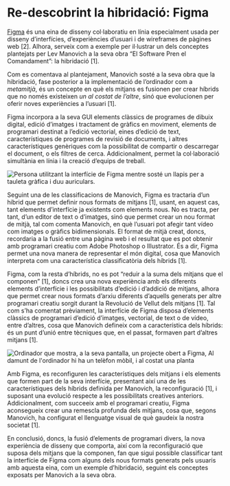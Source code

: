# Re-descobrint la hibridació: Figma
[Figma](https://www.figma.com/) és una eina de disseny col·laboratiu en línia especialment usada per disseny d’interfícies, d’experiències d’usuari i de wireframes de pàgines web [2]. Alhora, serveix com a exemple per il·lustrar un dels conceptes plantejats per Lev Manovich a la seva obra “El Software Pren el Comandament”: la hibridació [1].

Com es comentava al plantejament, Manovich sosté a la seva obra que la hibridació, fase posterior a la implementació de l’ordinador com a _metamitjà_, és un concepte en què els mitjans es fusionen per crear híbrids que no només existeixen _un al costat de l’altre_, sinó que evolucionen per oferir noves experiències a l’usuari [1].

Figma incorpora a la seva GUI elements clàssics de programes de dibuix digital,  edició d’imatges i tractament de gràfics en moviment, elements de programari destinat a l’edició vectorial, eines d’edició de text, característiques de programes de revisió de documents, i altres característiques genèriques com la possibilitat de compartir o descarregar el document, o els filtres de cerca. Addicionalment, permet la col·laboració simultània en línia i la creació d’equips de treball.

![Persona utilitzant la interfície de Figma mentre sosté un llapis per a tauleta gràfica i duu auriculars.](https://images.unsplash.com/photo-1621609764180-2ca554a9d6f2?q=80&w=2564&auto=format&fit=crop&ixlib=rb-4.0.3&ixid=M3wxMjA3fDB8MHxwaG90by1wYWdlfHx8fGVufDB8fHx8fA==)

Seguint una de les classificacions de Manovich, Figma es tractaria d’un híbrid que permet definir nous formats de mitjans [1], usant, en aquest cas, tant elements d’interfície ja existents com elements nous. No es tracta, per tant, d’un editor de text o d’imatges, sinó que permet crear un nou format de mitjà, tal com comenta Manovich, en què l’usuari pot afegir tant vídeo com imatges o gràfics bidimensionals. El format de mitjà creat, doncs, recordaria a la fusió entre una pàgina web i el resultat que es pot obtenir amb programari creatiu com Adobe Photoshop o Illustrator. És a dir, Figma permet una nova manera de representar el món digital, cosa que Manovich interpreta com una característica classificatòria dels híbrids [1].

Figma, com la resta d’híbrids, no es pot “reduir a la suma dels mitjans que el componen” [1], doncs crea una nova experiència amb els diferents elements d’interfície i les possibilitats d’edició i d’addició de mitjans, alhora que permet crear nous formats d’arxiu diferents d’aquells generats per altre programari creatiu sorgit durant la Revolució de Vellut dels mitjans [1]. Tal com s’ha comentat prèviament, la interfície de Figma disposa d’elements clàssics de programari d’edició d’imatges, vectorial, de text o de vídeo, entre d’altres, cosa que Manovich defineix com a característica dels híbrids: és un punt d’unió entre tècniques que, en el passat, formaven part d’altres mitjans [1].

![Ordinador que mostra, a la seva pantalla, un projecte obert a Figma, Al damunt de l'ordinador hi ha un telèfon mòbil, i al costat una planta](https://images.unsplash.com/photo-1605907126120-f68611516ecc?q=80&w=2670&auto=format&fit=crop&ixlib=rb-4.0.3&ixid=M3wxMjA3fDB8MHxwaG90by1wYWdlfHx8fGVufDB8fHx8fA==)

Amb Figma, es reconfiguren les característiques dels mitjans i els elements que formen part de la seva interfície, presentant així una de les característiques dels híbrids definida per Manovich, la reconfiguració [1], i suposant una evolució respecte a les possibilitats creatives anteriors. Addicionalment, com succeeix amb el programari creatiu, Figma aconsegueix crear una remescla profunda dels mitjans, cosa que, segons Manovich, ha configurat el llenguatge visual de què gaudeix la nostra societat [1].

En conclusió, doncs, la fusió d’elements de programari divers, la nova experiència de disseny que comporta, així com la reconfiguració que suposa dels mitjans que la componen, fan que sigui possible classificar tant la interfície de Figma com alguns dels nous formats generats pels usuaris amb aquesta eina, com un exemple d’hibridació, seguint els conceptes exposats per Manovich a la seva obra.
